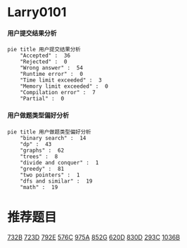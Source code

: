 # Larry0101

<!-- tabs:start -->



#### **用户提交结果分析**

```mermaid
pie title 用户提交结果分析
    "Accepted" :  36
    "Rejected" :  0
    "Wrong answer" :  54
    "Runtime error" :  0
    "Time limit exceeded" :  3
    "Memory limit exceeded" :  0
    "Compilation error" :  7
    "Partial" :  0
```

#### **用户做题类型偏好分析**

```mermaid
pie title 用户做题类型偏好分析
    "binary search" :  14
    "dp" :  43
    "graphs" :  62
    "trees" :  8
    "divide and conquer" :  1
    "greedy" :  81
    "two pointers" :  1
    "dfs and similar" :  19
    "math" :  19
```



<!-- tabs:end -->
# 推荐题目
[732B](https://codeforces.com/contest/732/problem/B)
[723D](https://codeforces.com/contest/723/problem/D)
[792E](https://codeforces.com/contest/792/problem/E)
[576C](https://codeforces.com/contest/576/problem/C)
[975A](https://codeforces.com/contest/975/problem/A)
[852G](https://codeforces.com/contest/852/problem/G)
[620D](https://codeforces.com/contest/620/problem/D)
[830D](https://codeforces.com/contest/830/problem/D)
[293C](https://codeforces.com/contest/293/problem/C)
[1036B](https://codeforces.com/contest/1036/problem/B)
